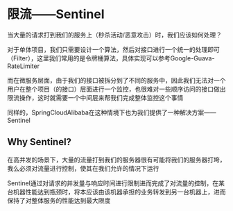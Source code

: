 # 限流——Sentinel

当大量的请求打到我们的服务上（秒杀活动/恶意攻击）时，我们应该如何处理？

对于单体项目，我们只需要设计一个算法，然后对接口进行一个统一的处理即可（Filter），这里我们常用的是令牌桶算法，具体实现可以参考Google-Guava-RateLimiter

而在微服务层面，由于我们的接口被拆分到了不同的服务中，因此我们无法对一个用户在整个项目（的接口）层面进行一个监控，也很难对一些顺序访问的接口做出限流操作，这时就需要一个中间层来帮我们完成整体监控这个事情

同样的，SpringCloudAlibaba在这种情境下也为我们提供了一种解决方案——Sentinel

## Why Sentinel?

在高并发的场景下，大量的流量打到我们的服务器很有可能将我们的服务器打垮，我么必须对流量进行控制，使其在我们允许的情况下运行

Sentinel通过对请求的并发量与响应时间进行限制进而完成了对流量的控制，在某台机器性能达到瓶颈时，将本应该由该机器承担的业务转发到另一台机器上，进而保持了对整体服务的性能达到最大限度


